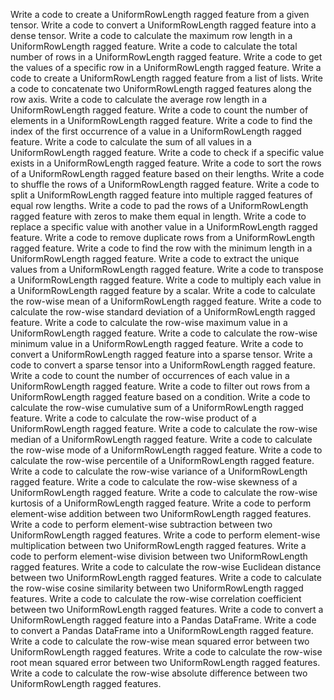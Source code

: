Write a code to create a UniformRowLength ragged feature from a given tensor.
Write a code to convert a UniformRowLength ragged feature into a dense tensor.
Write a code to calculate the maximum row length in a UniformRowLength ragged feature.
Write a code to calculate the total number of rows in a UniformRowLength ragged feature.
Write a code to get the values of a specific row in a UniformRowLength ragged feature.
Write a code to create a UniformRowLength ragged feature from a list of lists.
Write a code to concatenate two UniformRowLength ragged features along the row axis.
Write a code to calculate the average row length in a UniformRowLength ragged feature.
Write a code to count the number of elements in a UniformRowLength ragged feature.
Write a code to find the index of the first occurrence of a value in a UniformRowLength ragged feature.
Write a code to calculate the sum of all values in a UniformRowLength ragged feature.
Write a code to check if a specific value exists in a UniformRowLength ragged feature.
Write a code to sort the rows of a UniformRowLength ragged feature based on their lengths.
Write a code to shuffle the rows of a UniformRowLength ragged feature.
Write a code to split a UniformRowLength ragged feature into multiple ragged features of equal row lengths.
Write a code to pad the rows of a UniformRowLength ragged feature with zeros to make them equal in length.
Write a code to replace a specific value with another value in a UniformRowLength ragged feature.
Write a code to remove duplicate rows from a UniformRowLength ragged feature.
Write a code to find the row with the minimum length in a UniformRowLength ragged feature.
Write a code to extract the unique values from a UniformRowLength ragged feature.
Write a code to transpose a UniformRowLength ragged feature.
Write a code to multiply each value in a UniformRowLength ragged feature by a scalar.
Write a code to calculate the row-wise mean of a UniformRowLength ragged feature.
Write a code to calculate the row-wise standard deviation of a UniformRowLength ragged feature.
Write a code to calculate the row-wise maximum value in a UniformRowLength ragged feature.
Write a code to calculate the row-wise minimum value in a UniformRowLength ragged feature.
Write a code to convert a UniformRowLength ragged feature into a sparse tensor.
Write a code to convert a sparse tensor into a UniformRowLength ragged feature.
Write a code to count the number of occurrences of each value in a UniformRowLength ragged feature.
Write a code to filter out rows from a UniformRowLength ragged feature based on a condition.
Write a code to calculate the row-wise cumulative sum of a UniformRowLength ragged feature.
Write a code to calculate the row-wise product of a UniformRowLength ragged feature.
Write a code to calculate the row-wise median of a UniformRowLength ragged feature.
Write a code to calculate the row-wise mode of a UniformRowLength ragged feature.
Write a code to calculate the row-wise percentile of a UniformRowLength ragged feature.
Write a code to calculate the row-wise variance of a UniformRowLength ragged feature.
Write a code to calculate the row-wise skewness of a UniformRowLength ragged feature.
Write a code to calculate the row-wise kurtosis of a UniformRowLength ragged feature.
Write a code to perform element-wise addition between two UniformRowLength ragged features.
Write a code to perform element-wise subtraction between two UniformRowLength ragged features.
Write a code to perform element-wise multiplication between two UniformRowLength ragged features.
Write a code to perform element-wise division between two UniformRowLength ragged features.
Write a code to calculate the row-wise Euclidean distance between two UniformRowLength ragged features.
Write a code to calculate the row-wise cosine similarity between two UniformRowLength ragged features.
Write a code to calculate the row-wise correlation coefficient between two UniformRowLength ragged features.
Write a code to convert a UniformRowLength ragged feature into a Pandas DataFrame.
Write a code to convert a Pandas DataFrame into a UniformRowLength ragged feature.
Write a code to calculate the row-wise mean squared error between two UniformRowLength ragged features.
Write a code to calculate the row-wise root mean squared error between two UniformRowLength ragged features.
Write a code to calculate the row-wise absolute difference between two UniformRowLength ragged features.